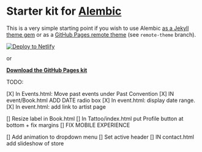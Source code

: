 # Starter kit for [Alembic](https://alembic.darn.es/)

This is a very simple starting point if you wish to use Alembic [as a Jekyll theme gem](https://alembic.darn.es/#as-a-jekyll-theme) or as a [GitHub Pages remote theme](https://github.com/daviddarnes/alembic-kit/tree/remote-theme) (see `remote-theme` branch).

[![Deploy to Netlify](https://www.netlify.com/img/deploy/button.svg)](https://app.netlify.com/start/deploy?repository=https://github.com/daviddarnes/alembic-kit)

or

**[Download the GitHub Pages kit](https://github.com/daviddarnes/alembic-kit/archive/remote-theme.zip)**


TODO:

[X] In Events.html: Move past events under Past Convention
[X] IN event/Book.html ADD DATE radio box
[X] In event.html: display date range. 
[X] In event.html: add link to artist page


[] Resize label in Book.html
[] In Tattoo/index.html put Profile button at bottom + fix margins
[] FIX MOBILE EXPERIENCE


[] Add animation to dropdown menu
[] Set active header 
[] IN contact.html add slideshow of store
